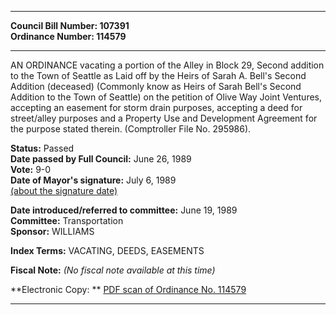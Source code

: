 * * * * *  
  
**Council Bill Number: [](#h0)[](#h2)107391**   
**Ordinance Number: 114579**  
  
* * * * *  
  
AN ORDINANCE vacating a portion of the Alley in Block 29, Second addition to the Town of Seattle as Laid off by the Heirs of Sarah A. Bell's Second Addition (deceased) (Commonly know as Heirs of Sarah Bell's Second Addition to the Town of Seattle) on the petition of Olive Way Joint Ventures, accepting an easement for storm drain purposes, accepting a deed for street/alley purposes and a Property Use and Development Agreement for the purpose stated therein. (Comptroller File No. 295986).  
  
**Status:** Passed   
**Date passed by Full Council:** June 26, 1989   
**Vote:** 9-0   
**Date of Mayor's signature:** July 6, 1989   
[(about the signature date)](/~public/approvaldate.htm)   
  
  
**Date introduced/referred to committee:** June 19, 1989   
**Committee:** Transportation   
**Sponsor:** WILLIAMS   
  
**Index Terms:** VACATING, DEEDS, EASEMENTS  
  
**Fiscal Note:** *(No fiscal note available at this time)*  
  
**Electronic Copy: ** [PDF scan of Ordinance No. 114579](/~archives/Ordinances/Ord_114579.pdf)  
  
* * * * *  
